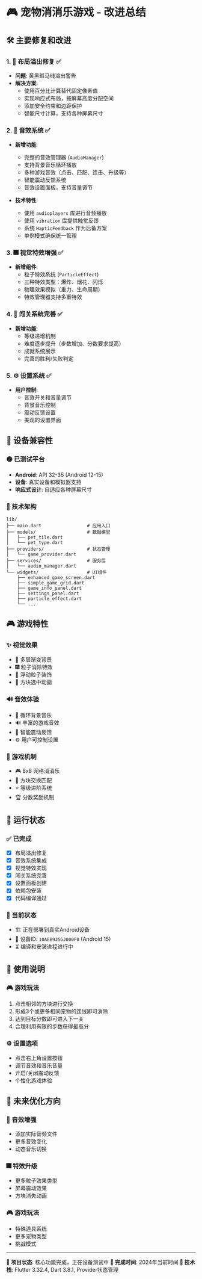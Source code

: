 # 🎮 宠物消消乐游戏 - 改进总结

## 🛠️ 主要修复和改进

### 1. 🔧 布局溢出修复 ✅
- **问题**: 黄黑斑马线溢出警告
- **解决方案**: 
  - 使用百分比计算替代固定像素值
  - 实现响应式布局，按屏幕高度分配空间
  - 添加安全约束和边距保护
  - 智能尺寸计算，支持各种屏幕尺寸

### 2. 🎵 音效系统 ✅
- **新增功能**:
  - 完整的音效管理器 (`AudioManager`)
  - 支持背景音乐循环播放
  - 多种游戏音效（点击、匹配、连击、升级等）
  - 智能震动反馈系统
  - 音效设置面板，支持音量调节
  
- **技术特性**:
  - 使用 `audioplayers` 库进行音频播放
  - 使用 `vibration` 库提供触觉反馈
  - 系统 `HapticFeedback` 作为后备方案
  - 单例模式确保统一管理

### 3. 🎆 视觉特效增强 ✅
- **新增组件**:
  - 粒子特效系统 (`ParticleEffect`)
  - 三种特效类型：爆炸、烟花、闪烁
  - 物理效果模拟（重力、生命周期）
  - 特效管理器支持多重特效

### 4. 🎯 闯关系统完善 ✅
- **新增功能**:
  - 等级递增机制
  - 难度逐步提升（步数增加、分数要求提高）
  - 成就系统展示
  - 完善的胜利/失败判定

### 5. ⚙️ 设置系统 ✅
- **用户控制**:
  - 音效开关和音量调节
  - 背景音乐控制
  - 震动反馈设置
  - 美观的设置界面

## 📱 设备兼容性

### 🟢 已测试平台
- **Android**: API 32-35 (Android 12-15)
- **设备**: 真实设备和模拟器支持
- **响应式设计**: 自适应各种屏幕尺寸

### 🔧 技术架构

```
lib/
├── main.dart                 # 应用入口
├── models/                   # 数据模型
│   ├── pet_tile.dart
│   └── pet_type.dart
├── providers/                # 状态管理
│   └── game_provider.dart
├── services/                 # 服务层
│   └── audio_manager.dart
└── widgets/                  # UI组件
    ├── enhanced_game_screen.dart
    ├── simple_game_grid.dart
    ├── game_info_panel.dart
    ├── settings_panel.dart
    ├── particle_effect.dart
    └── ...
```

## 🎮 游戏特性

### ✨ 视觉效果
- 🌈 多层渐变背景
- 🎆 粒子消除特效
- 💫 浮动粒子装饰
- 🎨 方块选中动画

### 🔊 音效体验
- 🎵 循环背景音乐
- 🔊 丰富的游戏音效
- 📳 智能震动反馈
- ⚙️ 用户可控制设置

### 🎯 游戏机制
- 🎮 8x8 网格消消乐
- 🔄 方块交换匹配
- ⭐ 等级进阶系统
- 🏆 分数奖励机制

## 🚀 运行状态

### ✅ 已完成
- [x] 布局溢出修复
- [x] 音效系统集成
- [x] 视觉特效实现
- [x] 闯关系统完善
- [x] 设置面板创建
- [x] 依赖包安装
- [x] 代码编译通过

### 🔄 当前状态
- 🏗️ 正在部署到真实Android设备
- 📱 设备ID: `10AEB935GJ000F0` (Android 15)
- ⏳ 编译和安装进程进行中

## 📝 使用说明

### 🎮 游戏玩法
1. 点击相邻的方块进行交换
2. 形成3个或更多相同宠物的连线即可消除
3. 达到目标分数即可进入下一关
4. 合理利用有限的步数获得最高分

### ⚙️ 设置选项
- 点击右上角设置按钮
- 调节音效和音乐音量
- 开启/关闭震动反馈
- 个性化游戏体验

## 🔮 未来优化方向

### 🎵 音效增强
- 添加实际音频文件
- 更多音效变化
- 动态音乐切换

### 🎆 特效升级
- 更多粒子效果类型
- 屏幕震动效果
- 方块消失动画

### 🎮 游戏玩法
- 特殊道具系统
- 更多宠物类型
- 挑战模式

---

**🎉 项目状态**: 核心功能完成，正在设备测试中
**📅 完成时间**: 2024年当前时间
**🔧 技术栈**: Flutter 3.32.4, Dart 3.8.1, Provider状态管理 